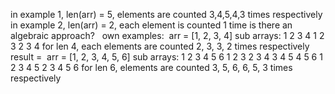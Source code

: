 in example 1, len(arr) = 5, elements are counted 3,4,5,4,3 times respectively
in example 2, len(arr) = 2, each element is counted 1 time
​
is there an algebraic approach?
​
​
own examples:
​
arr = [1, 2, 3, 4]
sub arrays:
1
2
3
4
1 2 3
2 3 4
for len 4, each elements are counted 2, 3, 3, 2 times respectively
result =
​
arr = [1, 2, 3, 4, 5, 6]
sub arrays:
1
2
3
4
5
6
1 2 3
2 3 4
3 4 5
4 5 6
1 2 3 4 5
2 3 4 5 6
for len 6, elements are counted 3, 5, 6, 6, 5, 3 times respectively